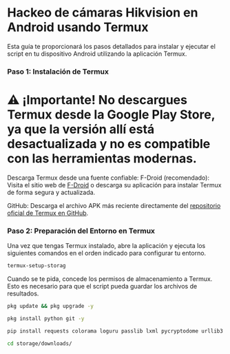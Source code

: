 # Hackeo de cámaras Hikvision en Android usando Termux
​Esta guía te proporcionará los pasos detallados para instalar y ejecutar el script en tu dispositivo Android utilizando la aplicación Termux.
### ​Paso 1: Instalación de Termux
# ​⚠️ ¡Importante! No descargues Termux desde la Google Play Store, ya que la versión allí está desactualizada y no es compatible con las herramientas modernas.
​Descarga Termux desde una fuente confiable:
​F-Droid (recomendado): Visita el sitio web de [F-Droid](https://f-droid.org/en/packages/com.termux/?hl=es-US) o descarga su aplicación para instalar Termux de forma segura y actualizada.

GitHub: Descarga el archivo APK más reciente directamente del [repositorio oficial de Termux en GitHub](https://github.com/termux/termux-app/releases/tag/v0.118.3).
### Paso 2: Preparación del Entorno en Termux
​Una vez que tengas Termux instalado, abre la aplicación y ejecuta los siguientes comandos en el orden indicado para configurar tu entorno.
```bash
termux-setup-storag
```
Cuando se te pida, concede los permisos de almacenamiento a Termux. Esto es necesario para que el script pueda guardar los archivos de resultados.

```bash
pkg update && pkg upgrade -y
```
```bash
pkg install python git -y
```
```bash
pip install requests colorama loguru passlib lxml pycryptodome urllib3
```

```bash
cd storage/downloads/
```
